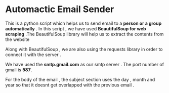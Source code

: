 # Automactic Email Sender

This is a python script which helps us to send email to a **person or a group automatically** . In this script , we have used **BeautifulSoup for web scraping** .The BeautifulSoup library will help us to extract the contents from the website 

Along with BeautifulSoup , we are also using the requests library in order to connect it with the server . 

We have used the **smtp.gmail.com** as our smtp server . The port number of gmail is **587**. 

For the body of the email , the subject section uses the day , month and year so that it doesnt get overlapped with the previous email . 
